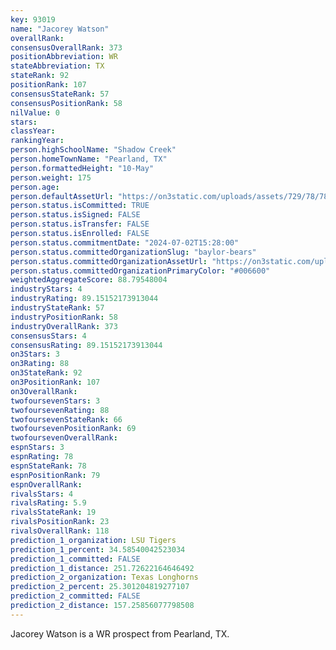 ```yaml
---
key: 93019
name: "Jacorey Watson"
overallRank: 
consensusOverallRank: 373
positionAbbreviation: WR
stateAbbreviation: TX
stateRank: 92
positionRank: 107
consensusStateRank: 57
consensusPositionRank: 58
nilValue: 0
stars: 
classYear: 
rankingYear: 
person.highSchoolName: "Shadow Creek"
person.homeTownName: "Pearland, TX"
person.formattedHeight: "10-May"
person.weight: 175
person.age: 
person.defaultAssetUrl: "https://on3static.com/uploads/assets/729/78/78729.jpeg"
person.status.isCommitted: TRUE
person.status.isSigned: FALSE
person.status.isTransfer: FALSE
person.status.isEnrolled: FALSE
person.status.commitmentDate: "2024-07-02T15:28:00"
person.status.committedOrganizationSlug: "baylor-bears"
person.status.committedOrganizationAssetUrl: "https://on3static.com/uploads/assets/735/149/149735.svg"
person.status.committedOrganizationPrimaryColor: "#006600"
weightedAggregateScore: 88.79548004
industryStars: 4
industryRating: 89.15152173913044
industryStateRank: 57
industryPositionRank: 58
industryOverallRank: 373
consensusStars: 4
consensusRating: 89.15152173913044
on3Stars: 3
on3Rating: 88
on3StateRank: 92
on3PositionRank: 107
on3OverallRank: 
twofoursevenStars: 3
twofoursevenRating: 88
twofoursevenStateRank: 66
twofoursevenPositionRank: 69
twofoursevenOverallRank: 
espnStars: 3
espnRating: 78
espnStateRank: 78
espnPositionRank: 79
espnOverallRank: 
rivalsStars: 4
rivalsRating: 5.9
rivalsStateRank: 19
rivalsPositionRank: 23
rivalsOverallRank: 118
prediction_1_organization: LSU Tigers
prediction_1_percent: 34.58540042523034
prediction_1_committed: FALSE
prediction_1_distance: 251.72622164646492
prediction_2_organization: Texas Longhorns
prediction_2_percent: 25.301204819277107
prediction_2_committed: FALSE
prediction_2_distance: 157.25856077798508
---
```

Jacorey Watson is a WR prospect from Pearland, TX.